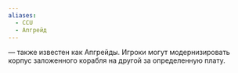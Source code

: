 ```yaml
---
aliases:
  - CCU
  - Апгрейд
---
```


 — также известен как Апгрейды. Игроки могут модернизировать корпус заложенного корабля на другой за определенную плату.